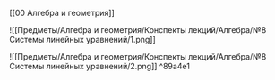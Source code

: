 [[00 Алгебра и геометрия]]

![[Предметы/Алгебра и геометрия/Конспекты лекций/Алгебра/№8 Системы линейных уравнений/1.png]]

![[Предметы/Алгебра и геометрия/Конспекты лекций/Алгебра/№8 Системы линейных уравнений/2.png]] ^89a4e1